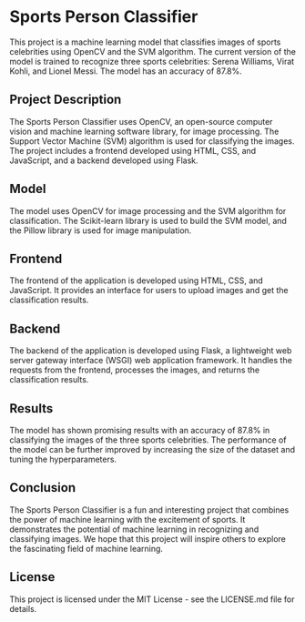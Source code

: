 # Sports Person Classifier

This project is a machine learning model that classifies images of sports celebrities using OpenCV and the SVM algorithm. The current version of the model is trained to recognize three sports celebrities: Serena Williams, Virat Kohli, and Lionel Messi. The model has an accuracy of 87.8%.

## Project Description

The Sports Person Classifier uses OpenCV, an open-source computer vision and machine learning software library, for image processing. The Support Vector Machine (SVM) algorithm is used for classifying the images. The project includes a frontend developed using HTML, CSS, and JavaScript, and a backend developed using Flask.


## Model

The model uses OpenCV for image processing and the SVM algorithm for classification. The Scikit-learn library is used to build the SVM model, and the Pillow library is used for image manipulation.

## Frontend

The frontend of the application is developed using HTML, CSS, and JavaScript. It provides an interface for users to upload images and get the classification results.

## Backend

The backend of the application is developed using Flask, a lightweight web server gateway interface (WSGI) web application framework. It handles the requests from the frontend, processes the images, and returns the classification results.

## Results

The model has shown promising results with an accuracy of 87.8% in classifying the images of the three sports celebrities. The performance of the model can be further improved by increasing the size of the dataset and tuning the hyperparameters.

## Conclusion

The Sports Person Classifier is a fun and interesting project that combines the power of machine learning with the excitement of sports. It demonstrates the potential of machine learning in recognizing and classifying images. We hope that this project will inspire others to explore the fascinating field of machine learning.

## License

This project is licensed under the MIT License - see the LICENSE.md file for details.

